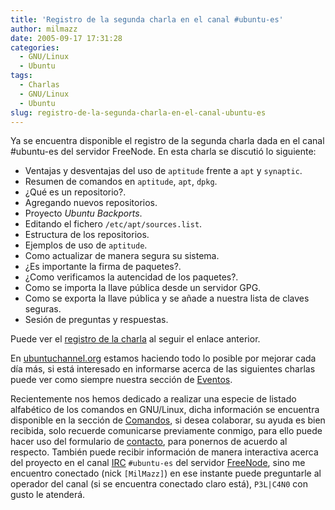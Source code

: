 ```yaml
---
title: 'Registro de la segunda charla en el canal #ubuntu-es'
author: milmazz
date: 2005-09-17 17:31:28
categories:
  - GNU/Linux
  - Ubuntu
tags:
  - Charlas
  - GNU/Linux
  - Ubuntu
slug: registro-de-la-segunda-charla-en-el-canal-ubuntu-es
---
```


Ya se encuentra disponible el registro de la segunda charla dada en el canal
#ubuntu-es del servidor FreeNode. En esta charla se discutió lo siguiente:

* Ventajas y desventajas del uso de `aptitude` frente a `apt` y `synaptic`.
* Resumen de comandos en `aptitude`, `apt`, `dpkg`.
* ¿Qué es un repositorio?.
* Agregando nuevos repositorios.
* Proyecto _Ubuntu Backports_.
* Editando el fichero `/etc/apt/sources.list`.
* Estructura de los repositorios.
* Ejemplos de uso de `aptitude`.
* Como actualizar de manera segura su sistema.
* ¿Es importante la firma de paquetes?.
* ¿Como verificamos la autencidad de los paquetes?.
* Como se importa la llave pública desde un servidor GPG.
* Como se exporta la llave pública y se añade a nuestra lista de claves seguras.
* Sesión de preguntas y respuestas.

Puede ver el [registro de la
charla](http://www.ubuntuchannel.org/docs/aptitude.apt.synaptic.html) al seguir
el enlace anterior.

En [ubuntuchannel.org](http://www.ubuntuchannel.org/) estamos haciendo todo lo
posible por mejorar cada día más, si está interesado en informarse acerca de las
siguientes charlas puede ver como siempre nuestra sección de
[Eventos](http://www.ubuntuchannel.org/wiki/Eventos).

Recientemente nos hemos dedicado a realizar una especie de listado alfabético de
los comandos en GNU/Linux, dicha información se encuentra disponible en la
sección de [Comandos](http://www.ubuntuchannel.org/wiki/Comandos), si desea
colaborar, su ayuda es bien recibida, solo recuerde comunicarse previamente
conmigo, para ello puede hacer uso del formulario de
[contacto](http://blog.milmazz.com.ve/contacto/), para ponernos de acuerdo al
respecto. También puede recibir información de manera interactiva acerca del
proyecto en el canal [IRC](http://es.wikipedia.org/wiki/IRC) `#ubuntu-es` del
servidor [FreeNode](http://freenode.net/), sino me encuentro conectado (nick
`[MilMazz]`) en ese instante puede preguntarle al operador del canal (si se
encuentra conectado claro está), `P3L|C4N0` con gusto le atenderá.
